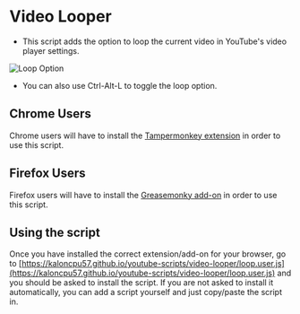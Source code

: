 # Video Looper
+ This script adds the option to loop the current video in YouTube's video player settings.

![Loop Option](http://kaloncpu57.github.io/youtube-scripts/video-looper/visualize.PNG)
+ You can also use Ctrl-Alt-L to toggle the loop option.

## Chrome Users
Chrome users will have to install the [Tampermonkey extension](https://chrome.google.com/webstore/detail/tampermonkey/dhdgffkkebhmkfjojejmpbldmpobfkfo?hl=en) in order to use this script.

## Firefox Users
Firefox users will have to install the [Greasemonky add-on](https://addons.mozilla.org/en-US/firefox/addon/greasemonkey/) in order to use this script.

## Using the script
Once you have installed the correct extension/add-on for your browser, go to [https://kaloncpu57.github.io/youtube-scripts/video-looper/loop.user.js](https://kaloncpu57.github.io/youtube-scripts/video-looper/loop.user.js) and you should be asked to install the script. If you are not asked to install it automatically, you can add a script yourself and just copy/paste the script in.
